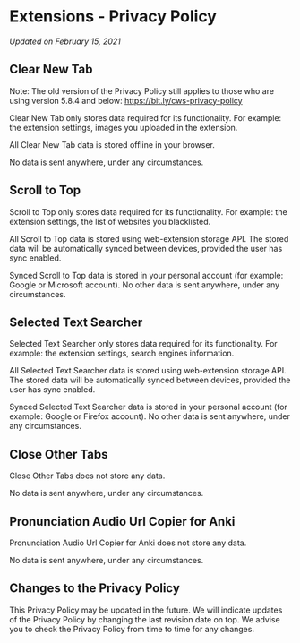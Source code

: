 # Extensions - Privacy Policy

*Updated on February 15, 2021*

## Clear New Tab

Note: The old version of the Privacy Policy still applies to those who are using version 5.8.4 and below: https://bit.ly/cws-privacy-policy

Clear New Tab only stores data required for its functionality. For example: the extension settings, images you uploaded in the extension.

All Clear New Tab data is stored offline in your browser.

No data is sent anywhere, under any circumstances.

## Scroll to Top

Scroll to Top only stores data required for its functionality. For example: the extension settings, the list of websites you blacklisted.

All Scroll to Top data is stored using web-extension storage API. The stored data will be automatically synced between devices, provided the user has sync enabled.

Synced Scroll to Top data is stored in your personal account (for example: Google or Microsoft account). No other data is sent anywhere, under any circumstances.

## Selected Text Searcher

Selected Text Searcher only stores data required for its functionality. For example: the extension settings, search engines information.

All Selected Text Searcher data is stored using web-extension storage API. The stored data will be automatically synced between devices, provided the user has sync enabled.

Synced Selected Text Searcher data is stored in your personal account (for example: Google or Firefox account). No other data is sent anywhere, under any circumstances.

## Close Other Tabs

Close Other Tabs does not store any data.

No data is sent anywhere, under any circumstances.

## Pronunciation Audio Url Copier for Anki

Pronunciation Audio Url Copier for Anki does not store any data.

No data is sent anywhere, under any circumstances.

## Changes to the Privacy Policy
This Privacy Policy may be updated in the future. We will indicate updates of the Privacy Policy by changing the last revision date on top. We advise you to check the Privacy Policy from time to time for any changes.